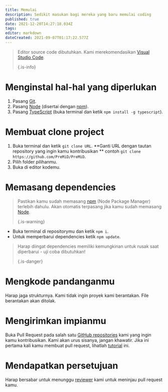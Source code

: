 ```yaml
---
title: Memulai
description: Sedikit masukan bagi mereka yang baru memulai coding
published: true
date: 2021-12-20T14:27:18.034Z
tags:
editor: markdown
dateCreated: 2021-09-07T01:17:22.577Z
---
```


> Editor source code dibutuhkan. Kami merekomendasikan [Visual Studio Code](https://code.visualstudio.com/). 
> 
> {.is-info}

# Menginstal hal-hal yang diperlukan
1. Pasang [Git](https://git-scm.com/).
2. Pasang [Node](https://nodejs.org/en/) (disertai dengan [npm](https://www.npmjs.com/)).
3. Pasang [TypeScript](https://www.typescriptlang.org/index.html#download-links) (buka terminal dan ketik `npm install -g typescript`).

# Membuat clone project
1. Buka terminal dan ketik `git clone URL`. **Ganti URL dengan tautan repository yang ingin kamu kontribusikan ** contoh `git clone https://github.com/PreMiD/PreMiD`.
2. Pilih folder pilihanmu.
3. Buka di editor kodemu.

# Memasang dependencies
> Pastikan kamu sudah memasang [npm](https://www.npmjs.com/) (Node Package Manager) terlebih dahulu. Akan otomatis terpasang jika kamu sudah memasang [Node](https://nodejs.org/en/). 
> 
> {.is-warning}

- Buka terminal di repositorymu dan ketik `npm i`.
- Untuk memperbarui dependencies ketik `npm update`.

> Harap diingat dependencies memiliki kemungkinan untuk rusak saat diperbarui - uji coba dibutuhkan! 
> 
> {.is-danger}

# Mengkode pandanganmu
Harap jaga strukturnya. Kami tidak ingin proyek kami berantakan. File berantakan akan ditolak.

# Mengirimkan impianmu
Buka Pull Request pada salah satu [GitHub repositories](https://github.com/PreMiD/) kami yang ingin kamu kontribusikan. Kami akan urus sisanya, jangan khawatir. Jika ini pertama kali kamu membuat pull request, lihatlah [tutorial](https://help.github.com/en/articles/creating-a-pull-request) ini.

# Mendapatkan persetujuan
Harap bersabar untuk menunggu [reviewer](https://docs.premid.app/en/dev/presence/guidelines#presence-reviewers) kami untuk meninjau pull request kamu.
